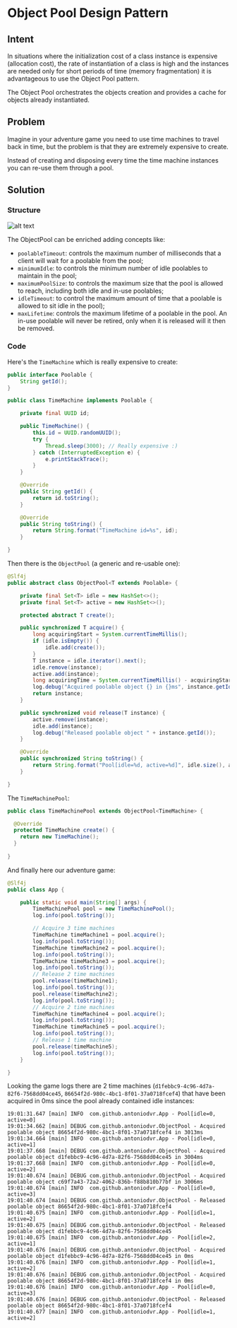 # Object Pool Design Pattern

## Intent
In situations where the initialization cost of a class instance is expensive (allocation cost), the rate of instantiation of a class is high and the instances are needed only for short periods of time (memory fragmentation) it is advantageous to use the Object Pool pattern.

The Object Pool orchestrates the objects creation and provides a cache for objects already instantiated.

## Problem
Imagine in your adventure game you need to use time machines to travel back in time, but the problem is that they are extremely expensive to create.

Instead of creating and disposing every time the time machine instances you can re-use them through a pool.

## Solution

### Structure
![alt text](./etc/class-diagram.png "Object Pool Class Diagram")

The ObjectPool can be enriched adding concepts like:
* `poolableTimeout`: controls the maximum number of milliseconds that a client will wait for a poolable from the pool;
* `minimumIdle`: to controls the minimum number of idle poolables to maintain in the pool;
* `maximumPoolSize`: to controls the maximum size that the pool is allowed to reach, including both idle and in-use poolables;
* `idleTimeout`: to control the maximum amount of time that a poolable is allowed to sit idle in the pool);
* `maxLifetime`: controls the maximum lifetime of a poolable in the pool. An in-use poolable will never be retired, only when it is released will it then be removed.

### Code
Here's the `TimeMachine` which is really expensive to create:
```java
public interface Poolable {
    String getId();
}
```

```java
public class TimeMachine implements Poolable {

    private final UUID id;

    public TimeMachine() {
        this.id = UUID.randomUUID();
        try {
            Thread.sleep(3000); // Really expensive :)
        } catch (InterruptedException e) {
            e.printStackTrace();
        }
    }

    @Override
    public String getId() {
        return id.toString();
    }

    @Override
    public String toString() {
        return String.format("TimeMachine id=%s", id);
    }

}
```

Then there is the `ObjectPool` (a generic and re-usable one):

```java
@Slf4j
public abstract class ObjectPool<T extends Poolable> {

    private final Set<T> idle = new HashSet<>();
    private final Set<T> active = new HashSet<>();

    protected abstract T create();

    public synchronized T acquire() {
        long acquiringStart = System.currentTimeMillis();
        if (idle.isEmpty()) {
            idle.add(create());
        }
        T instance = idle.iterator().next();
        idle.remove(instance);
        active.add(instance);
        long acquiringTime = System.currentTimeMillis() - acquiringStart;
        log.debug("Acquired poolable object {} in {}ms", instance.getId(), acquiringTime);
        return instance;
    }

    public synchronized void release(T instance) {
        active.remove(instance);
        idle.add(instance);
        log.debug("Released poolable object " + instance.getId());
    }

    @Override
    public synchronized String toString() {
        return String.format("Pool[idle=%d, active=%d]", idle.size(), active.size());
    }

}
```

The `TimeMachinePool`:

```java
public class TimeMachinePool extends ObjectPool<TimeMachine> {

  @Override
  protected TimeMachine create() {
    return new TimeMachine();
  }
  
}
```

And finally here our adventure game:

```java
@Slf4j
public class App {

    public static void main(String[] args) {
        TimeMachinePool pool = new TimeMachinePool();
        log.info(pool.toString());

        // Acquire 3 time machines
        TimeMachine timeMachine1 = pool.acquire();
        log.info(pool.toString());
        TimeMachine timeMachine2 = pool.acquire();
        log.info(pool.toString());
        TimeMachine timeMachine3 = pool.acquire();
        log.info(pool.toString());
        // Release 2 time machines
        pool.release(timeMachine1);
        log.info(pool.toString());
        pool.release(timeMachine2);
        log.info(pool.toString());
        // Acquire 2 time machines
        TimeMachine timeMachine4 = pool.acquire();
        log.info(pool.toString());
        TimeMachine timeMachine5 = pool.acquire();
        log.info(pool.toString());
        // Release 1 time machine
        pool.release(timeMachine5);
        log.info(pool.toString());
    }

}
```

Looking the game logs there are 2 time machines (`d1febbc9-4c96-4d7a-82f6-7568dd04ce45`, `86654f2d-980c-4bc1-8f01-37a0718fcef4`) that have been acquired in 0ms since the pool already contained idle instances:

```text
19:01:31.647 [main] INFO  com.github.antoniodvr.App - Pool[idle=0, active=0]
19:01:34.662 [main] DEBUG com.github.antoniodvr.ObjectPool - Acquired poolable object 86654f2d-980c-4bc1-8f01-37a0718fcef4 in 3013ms
19:01:34.664 [main] INFO  com.github.antoniodvr.App - Pool[idle=0, active=1]
19:01:37.668 [main] DEBUG com.github.antoniodvr.ObjectPool - Acquired poolable object d1febbc9-4c96-4d7a-82f6-7568dd04ce45 in 3004ms
19:01:37.668 [main] INFO  com.github.antoniodvr.App - Pool[idle=0, active=2]
19:01:40.674 [main] DEBUG com.github.antoniodvr.ObjectPool - Acquired poolable object c69f7a43-72a2-4062-836b-f88b810b77bf in 3006ms
19:01:40.674 [main] INFO  com.github.antoniodvr.App - Pool[idle=0, active=3]
19:01:40.674 [main] DEBUG com.github.antoniodvr.ObjectPool - Released poolable object 86654f2d-980c-4bc1-8f01-37a0718fcef4
19:01:40.675 [main] INFO  com.github.antoniodvr.App - Pool[idle=1, active=2]
19:01:40.675 [main] DEBUG com.github.antoniodvr.ObjectPool - Released poolable object d1febbc9-4c96-4d7a-82f6-7568dd04ce45
19:01:40.675 [main] INFO  com.github.antoniodvr.App - Pool[idle=2, active=1]
19:01:40.676 [main] DEBUG com.github.antoniodvr.ObjectPool - Acquired poolable object d1febbc9-4c96-4d7a-82f6-7568dd04ce45 in 0ms
19:01:40.676 [main] INFO  com.github.antoniodvr.App - Pool[idle=1, active=2]
19:01:40.676 [main] DEBUG com.github.antoniodvr.ObjectPool - Acquired poolable object 86654f2d-980c-4bc1-8f01-37a0718fcef4 in 0ms
19:01:40.676 [main] INFO  com.github.antoniodvr.App - Pool[idle=0, active=3]
19:01:40.676 [main] DEBUG com.github.antoniodvr.ObjectPool - Released poolable object 86654f2d-980c-4bc1-8f01-37a0718fcef4
19:01:40.677 [main] INFO  com.github.antoniodvr.App - Pool[idle=1, active=2]
```